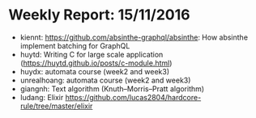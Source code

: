 # Weekly Report: 15/11/2016

- kiennt: https://github.com/absinthe-graphql/absinthe: How absinthe implement batching for GraphQL
- huytd: Writing C for large scale application (https://huytd.github.io/posts/c-module.html)
- huydx: automata course (week2 and week3)
- unrealhoang: automata course (week2 and week3)
- giangnh: Text algorithm (Knuth–Morris–Pratt algorithm)
- ludang: Elixir https://github.com/lucas2804/hardcore-rule/tree/master/elixir
